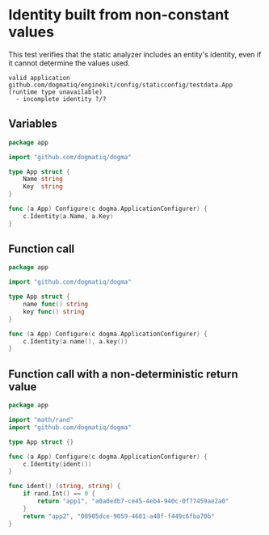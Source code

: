 # Identity built from non-constant values

This test verifies that the static analyzer includes an entity's identity, even
if it cannot determine the values used.

```au:output au:group=matrix
valid application github.com/dogmatiq/enginekit/config/staticconfig/testdata.App (runtime type unavailable)
  - incomplete identity ?/?
```

## Variables

```go au:input au:group=matrix
package app

import "github.com/dogmatiq/dogma"

type App struct {
	Name string
	Key  string
}

func (a App) Configure(c dogma.ApplicationConfigurer) {
	c.Identity(a.Name, a.Key)
}
```

## Function call

```go au:input au:group=matrix
package app

import "github.com/dogmatiq/dogma"

type App struct {
    name func() string
	key func() string
}

func (a App) Configure(c dogma.ApplicationConfigurer) {
    c.Identity(a.name(), a.key())
}
```

## Function call with a non-deterministic return value

```go au:input au:group=matrix
package app

import "math/rand"
import "github.com/dogmatiq/dogma"

type App struct {}

func (a App) Configure(c dogma.ApplicationConfigurer) {
    c.Identity(ident())
}

func ident() (string, string) {
	if rand.Int() == 0 {
		return "app1", "a0a0edb7-ce45-4eb4-940c-0f77459ae2a0"
	}
	return "app2", "08905dce-9059-4601-a48f-f449c6fba70b"
}
```
